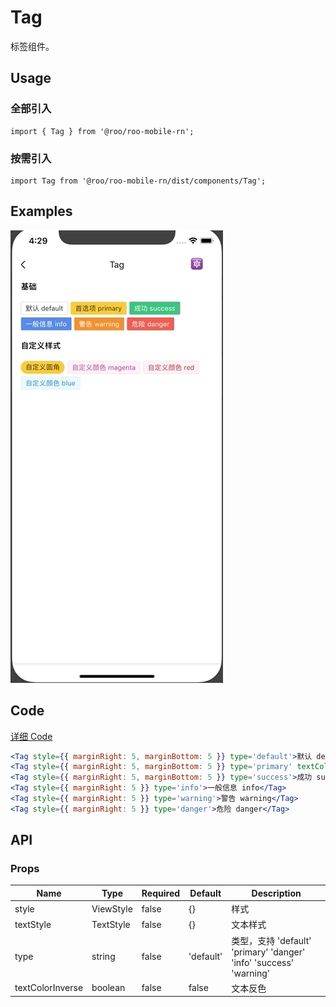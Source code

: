 # Tag

标签组件。

## Usage

### 全部引入
```
import { Tag } from '@roo/roo-mobile-rn';
```

### 按需引入
```
import Tag from '@roo/roo-mobile-rn/dist/components/Tag';
```

## Examples

![image](../images/Tag/1.gif)

## Code

[详细 Code](../../examples/Tag/index.tsx)

```jsx
<Tag style={{ marginRight: 5, marginBottom: 5 }} type='default'>默认 default</Tag>
<Tag style={{ marginRight: 5, marginBottom: 5 }} type='primary' textColorInverse>首选项 primary</Tag>
<Tag style={{ marginRight: 5, marginBottom: 5 }} type='success'>成功 success</Tag>
<Tag style={{ marginRight: 5 }} type='info'>一般信息 info</Tag>
<Tag style={{ marginRight: 5 }} type='warning'>警告 warning</Tag>
<Tag style={{ marginRight: 5 }} type='danger'>危险 danger</Tag>
```

## API

### Props

| Name | Type | Required | Default | Description |
| ---- | ---- | ---- | ---- | ---- |
| style | ViewStyle | false | {} | 样式 |
| textStyle | TextStyle | false | {} | 文本样式 |
| type | string | false | 'default' | 类型，支持 'default' 'primary' 'danger' 'info' 'success' 'warning' |
| textColorInverse | boolean | false | false |  文本反色 |
